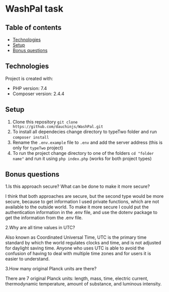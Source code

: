 # WashPal task
## Table of contents

* [Technologies](#technologies)
* [Setup](#setup)
* [Bonus questions](#bonus-questions)

## Technologies

Project is created with:

* PHP version: 7.4
* Composer version: 2.4.4

## Setup
1. Clone this repository `git clone https://github.com/dauchinjs/WashPal.git`
2. To install all dependecies change directory to typeTwo folder and run `composer install`
3. Rename the `.env.example` file to `.env` and add the server address (this is only for `typeTwo` project)
4. To run the project change directory to one of the folders `cd "folder name"` and run it using `php index.php` (works for both project types)

## Bonus questions
1.Is this approach secure? What can be done to make it more secure?

I think that both approaches are secure, but the second type would be more secure, because to get information I used
private functions, which are not available to the outside world.
To make it more secure I could put the authentication information in the .env file, and use the dotenv package to get
the information from the .env file.

2.Why are all time values in UTC?

Also known as Coordinated Universal Time, UTC is the primary time standard by which the world regulates clocks
and time, and is not adjusted for daylight saving time. Anyone who uses UTC is able to avoid the confusion of having to
deal with multiple time zones and for users it is easier to understand.

3.How many original Planck units are there?

There are 7 original Planck units: length, mass, time, electric current, thermodynamic temperature, amount of substance,
and luminous intensity.
